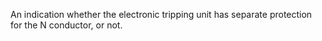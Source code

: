 An indication whether the electronic tripping unit has separate protection for the N conductor, or not.